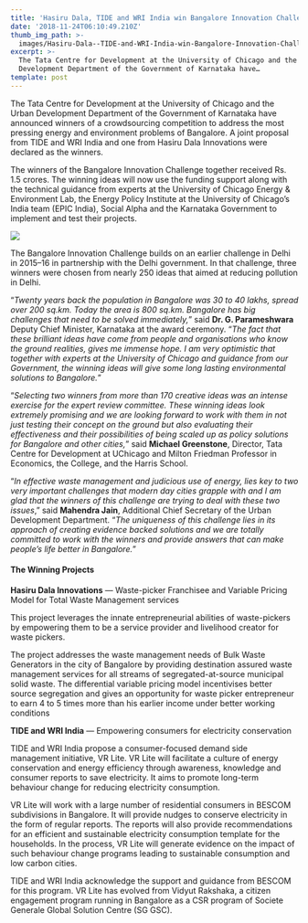 ```yaml
---
title: 'Hasiru Dala, TIDE and WRI India win Bangalore Innovation Challenge'
date: '2018-11-24T06:10:49.210Z'
thumb_img_path: >-
  images/Hasiru-Dala--TIDE-and-WRI-India-win-Bangalore-Innovation-Challenge/1*sYK0suclWhOUrsPnvEbMkQ.jpeg
excerpt: >-
  The Tata Centre for Development at the University of Chicago and the Urban
  Development Department of the Government of Karnataka have…
template: post
---
```

The Tata Centre for Development at the University of Chicago and the Urban Development Department of the Government of Karnataka have announced winners of a crowdsourcing competition to address the most pressing energy and environment problems of Bangalore. A joint proposal from TIDE and WRI India and one from Hasiru Dala Innovations were declared as the winners.

The winners of the Bangalore Innovation Challenge together received Rs. 1.5 crores. The winning ideas will now use the funding support along with the technical guidance from experts at the University of Chicago Energy & Environment Lab, the Energy Policy Institute at the University of Chicago’s India team (EPIC India), Social Alpha and the Karnataka Government to implement and test their projects.

![](/images/Hasiru-Dala--TIDE-and-WRI-India-win-Bangalore-Innovation-Challenge/1*sYK0suclWhOUrsPnvEbMkQ.jpeg)

The Bangalore Innovation Challenge builds on an earlier challenge in Delhi in 2015–16 in partnership with the Delhi government. In that challenge, three winners were chosen from nearly 250 ideas that aimed at reducing pollution in Delhi.

“*Twenty years back the population in Bangalore was 30 to 40 lakhs, spread over 200 sq.km. Today the area is 800 sq.km. Bangalore has big challenges that need to be solved immediately,*” said **Dr. G. Parameshwara** Deputy Chief Minister, Karnataka at the award ceremony. “*The fact that these brilliant ideas have come from people and organisations who know the ground realities, gives me immense hope. I am very optimistic that together with experts at the University of Chicago and guidance from our Government, the winning ideas will give some long lasting environmental solutions to Bangalore.*”

“*Selecting two winners from more than 170 creative ideas was an intense exercise for the expert review committee. These winning ideas look extremely promising and we are looking forward to work with them in not just testing their concept on the ground but also evaluating their effectiveness and their possibilities of being scaled up as policy solutions for Bangalore and other cities,*” said **Michael Greenstone**, Director, Tata Centre for Development at UChicago and Milton Friedman Professor in Economics, the College, and the Harris School.

“*In effective waste management and judicious use of energy, lies key to two very important challenges that modern day cities grapple with and I am glad that the winners of this challenge are trying to deal with these two issues*,” said **Mahendra Jain**, Additional Chief Secretary of the Urban Development Department. “*The uniqueness of this challenge lies in its approach of creating evidence backed solutions and we are totally committed to work with the winners and provide answers that can make people’s life better in Bangalore.*”

#### The Winning Projects

**Hasiru Dala Innovations** — Waste-picker Franchisee and Variable Pricing Model for Total Waste Management services

This project leverages the innate entrepreneurial abilities of waste-pickers by empowering them to be a service provider and livelihood creator for waste pickers.

The project addresses the waste management needs of Bulk Waste Generators in the city of Bangalore by providing destination assured waste management services for all streams of segregated-at-source municipal solid waste. The differential variable pricing model incentivises better source segregation and gives an opportunity for waste picker entrepreneur to earn 4 to 5 times more than his earlier income under better working conditions

**TIDE and WRI India** — Empowering consumers for electricity conservation

TIDE and WRI India propose a consumer-focused demand side management initiative, VR Lite. VR Lite will facilitate a culture of energy conservation and energy efficiency through awareness, knowledge and consumer reports to save electricity. It aims to promote long-term behaviour change for reducing electricity consumption.

VR Lite will work with a large number of residential consumers in BESCOM subdivisions in Bangalore. It will provide nudges to conserve electricity in the form of regular reports. The reports will also provide recommendations for an efficient and sustainable electricity consumption template for the households. In the process, VR Lite will generate evidence on the impact of such behaviour change programs leading to sustainable consumption and low carbon cities.

TIDE and WRI India acknowledge the support and guidance from BESCOM for this program. VR Lite has evolved from Vidyut Rakshaka, a citizen engagement program running in Bangalore as a CSR program of Societe Generale Global Solution Centre (SG GSC).
